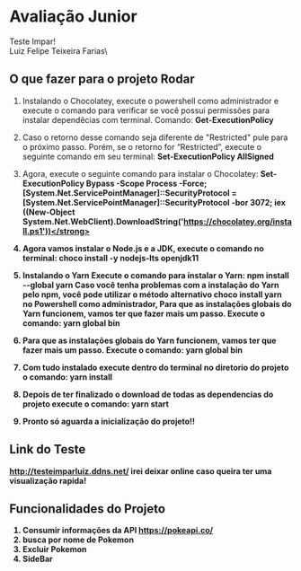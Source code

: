 # Avaliação Junior
Teste Impar!\
Luiz Felipe Teixeira Farias\

## O que fazer para o projeto Rodar 
1. Instalando o Chocolatey, execute o powershell como administrador e execute o comando para verificar se você possui permissões para instalar dependêcias com terminal. Comando: <strong>Get-ExecutionPolicy</strong>
2. Caso o retorno desse comando seja diferente de "Restricted" pule para o próximo passo. Porém, se o retorno for “Restricted”, execute o seguinte comando em seu terminal: <strong>Set-ExecutionPolicy AllSigned</strong>
3. Agora, execute o seguinte comando para instalar o Chocolatey: <strong>Set-ExecutionPolicy Bypass -Scope Process -Force; [System.Net.ServicePointManager]::SecurityProtocol = [System.Net.ServicePointManager]::SecurityProtocol -bor 3072; iex ((New-Object System.Net.WebClient).DownloadString('https://chocolatey.org/install.ps1'))</strong>

2. Agora vamos instalar o Node.js e a JDK, execute o comando no terminal: <strong>choco install -y nodejs-lts openjdk11</strong>
3. Instalando o Yarn
Execute o comando para instalar o Yarn: npm install --global yarn
Caso você tenha problemas com a instalação do Yarn pelo npm, você pode utilizar o método alternativo choco install yarn no Powershell como administrador,
Para que as instalações globais do Yarn funcionem, vamos ter que fazer mais um passo. Execute o comando: <strong>yarn global bin</strong>
4. Para que as instalações globais do Yarn funcionem, vamos ter que fazer mais um passo. Execute o comando: <strong>yarn global bin</strong>
5. Com tudo instalado execute dentro do terminal no diretorio do projeto o comando: <strong>yarn install</strong>
6. Depois de ter finalizado o download de todas as dependencias do projeto execute o comando: <strong>yarn start</strong>
7. Pronto só aguarda a inicialização do projeto!!
## Link do Teste 
http://testeimparluiz.ddns.net/
irei deixar online caso queira ter uma visualização rapida!
## Funcionalidades do Projeto
1. Consumir informações da API https://pokeapi.co/
2. busca por nome de Pokemon
3. Excluir Pokemon
4. SideBar
